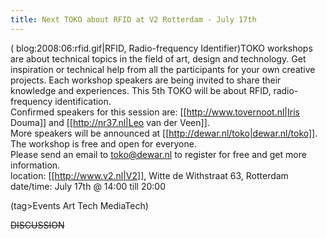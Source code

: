 ```yaml
---
title: Next TOKO about RFID at V2 Rotterdam - July 17th
---
```

(  blog:2008:06:rfid.gif|RFID, Radio-frequency Identifier)TOKO workshops are about technical topics in the field of art, design and technology. Get inspiration or technical help from all the participants for your own creative projects. Each workshop speakers are being invited to share their knowledge and experiences. This 5th TOKO will be about RFID, radio-frequency identification. 
\
Confirmed speakers for this session are: [[http://www.tovernoot.nl|Iris Douma]] and [[http://nr37.nl|Leo van der Veen]]. 
\
More speakers will be announced at [[http://dewar.nl/toko|dewar.nl/toko]]. 
The workshop is free and open for everyone.
\
Please send an email to toko@dewar.nl to register for free and get more information.
\
location: [[http://www.v2.nl|V2]], Witte de Withstraat 63, Rotterdam
date/time: July 17th @ 14:00 till 20:00

(tag>Events Art Tech MediaTech)

~~DISCUSSION~~
